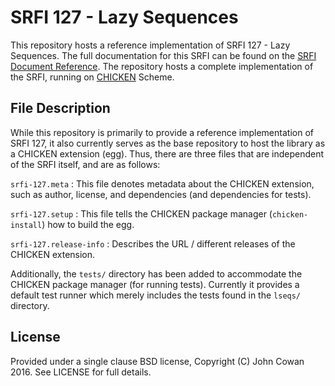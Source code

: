 # SRFI 127 - Lazy Sequences

This repository hosts a reference implementation of SRFI 127 - Lazy Sequences.
The full documentation for this SRFI can be found on the [SRFI Document
Reference](http://srfi.schemers.org/srfi-127/). The repository hosts a complete
implementation of the SRFI, running on [CHICKEN](http://call-cc.org) Scheme.

## File Description

While this repository is primarily to provide a reference implementation of
SRFI 127, it also currently serves as the base repository to host the library
as a CHICKEN extension (egg). Thus, there are three files that are independent
of the SRFI itself, and are as follows:

`srfi-127.meta` : This file denotes metadata about the CHICKEN extension, such
as author, license, and dependencies (and dependencies for tests).

`srfi-127.setup` : This file tells the CHICKEN package manager
(`chicken-install`) how to build the egg.

`srfi-127.release-info` : Describes the URL / different releases of the CHICKEN
extension.

Additionally, the `tests/` directory has been added to accommodate the CHICKEN
package manager (for running tests). Currently it provides a default test
runner which merely includes the tests found in the `lseqs/` directory.

## License

Provided under a single clause BSD license, Copyright (C) John Cowan 2016. See
LICENSE for full details.
